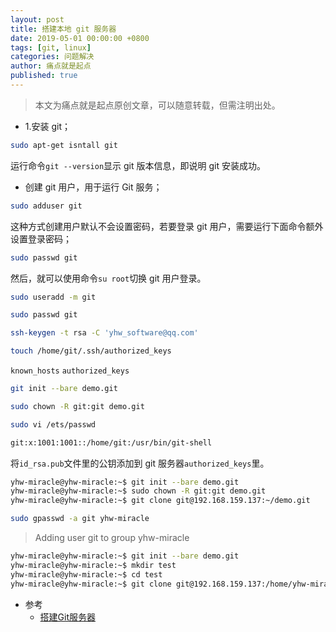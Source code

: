 ```yaml
---
layout: post
title: 搭建本地 git 服务器
date: 2019-05-01 00:00:00 +0800
tags: [git, linux]
categories: 问题解决
author: 痛点就是起点
published: true
---
```


> 本文为痛点就是起点原创文章，可以随意转载，但需注明出处。

* 1.安装 git；
```bash
sudo apt-get isntall git
```
运行命令`git --version`显示 git 版本信息，即说明 git 安装成功。

* 创建 git 用户，用于运行 Git 服务；
```bash
sudo adduser git
```
这种方式创建用户默认不会设置密码，若要登录 git 用户，需要运行下面命令额外设置登录密码；
```bash
sudo passwd git
```
然后，就可以使用命令`su root`切换 git 用户登录。

```bash
sudo useradd -m git
```

```bash
sudo passwd git
```

```bash
ssh-keygen -t rsa -C 'yhw_software@qq.com' 
```

```bash
touch /home/git/.ssh/authorized_keys
```
`known_hosts`
`authorized_keys`

```bash
git init --bare demo.git  
```

```bash
sudo chown -R git:git demo.git 
```

```bash
sudo vi /ets/passwd

git:x:1001:1001::/home/git:/usr/bin/git-shell 
```

将`id_rsa.pub`文件里的公钥添加到 git 服务器`authorized_keys`里。

```bash
yhw-miracle@yhw-miracle:~$ git init --bare demo.git
yhw-miracle@yhw-miracle:~$ sudo chown -R git:git demo.git 
yhw-miracle@yhw-miracle:~$ git clone git@192.168.159.137:~/demo.git
```

```bash
sudo gpasswd -a git yhw-miracle
```
> Adding user git to group yhw-miracle

```bash
yhw-miracle@yhw-miracle:~$ git init --bare demo.git
yhw-miracle@yhw-miracle:~$ mkdir test
yhw-miracle@yhw-miracle:~$ cd test
yhw-miracle@yhw-miracle:~$ git clone git@192.168.159.137:/home/yhw-miracle/demo.git
```

- 参考
    - [搭建Git服务器](https://www.liaoxuefeng.com/wiki/896043488029600/899998870925664)
